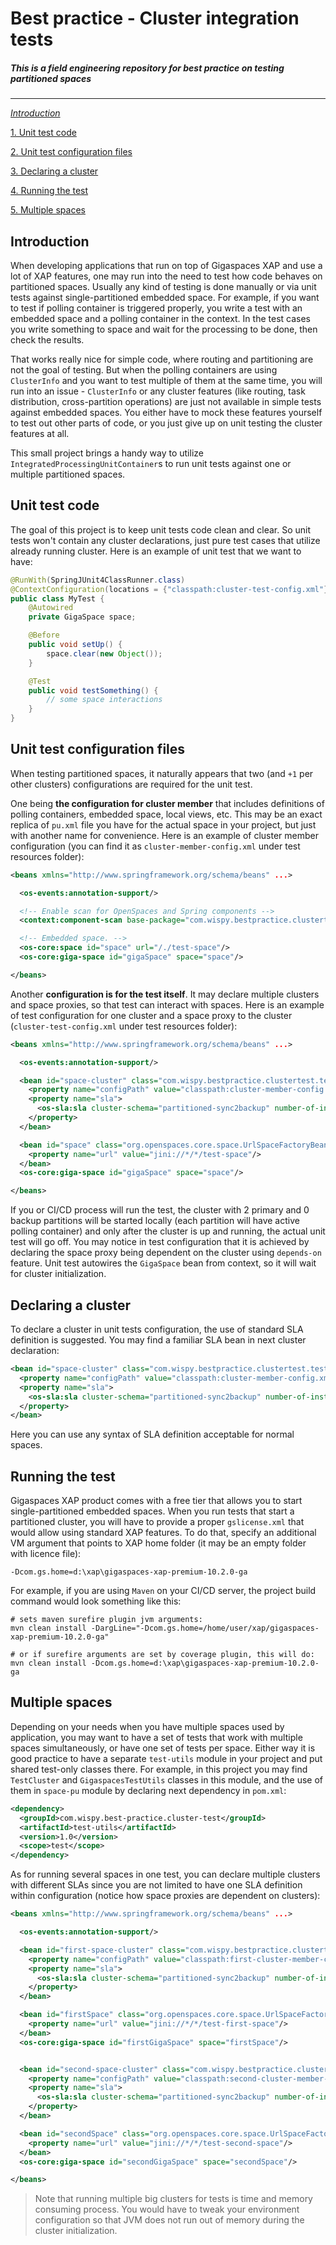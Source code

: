 # Best practice - Cluster integration tests
##### _This is a field engineering repository for best practice on testing partitioned spaces_
-----------------------------------------

[_Introduction_](#introduction)

[1. Unit test code](#unit-test-code)

[2. Unit test configuration files](#unit-test-configuration-files)

[3. Declaring a cluster](#declaring-a-cluster)

[4. Running the test](#running-the-test)

[5. Multiple spaces](#multiple-spaces)

## Introduction

When developing applications that run on top of Gigaspaces XAP and use a lot of XAP features, one may run into the need to test how code behaves on partitioned spaces. Usually any kind of testing is done manually or via unit tests against single-partitioned embedded space. For example, if you want to test if polling container is triggered properly, you write a test with an embedded space and a polling container in the context. In the test cases you write something to space and wait for the processing to be done, then check the results.

That works really nice for simple code, where routing and partitioning are not the goal of testing. But when the polling containers are using `ClusterInfo` and you want to test multiple of them at the same time, you will run into an issue - `ClusterInfo` or any cluster features (like routing, task distribution, cross-partition operations) are just not available in simple tests against embedded spaces. You either have to mock these features yourself to test out other parts of code, or you just give up on unit testing the cluster features at all.

This small project brings a handy way to utilize `IntegratedProcessingUnitContainer`s to run unit tests against one or multiple partitioned spaces.

## Unit test code

The goal of this project is to keep unit tests code clean and clear. So unit tests won't contain any cluster declarations, just pure test cases that utilize already running cluster. Here is an example of unit test that we want to have:

```java
@RunWith(SpringJUnit4ClassRunner.class)
@ContextConfiguration(locations = {"classpath:cluster-test-config.xml"})
public class MyTest {
    @Autowired
    private GigaSpace space;

    @Before
    public void setUp() {
        space.clear(new Object());
    }

    @Test
    public void testSomething() {
        // some space interactions
    }
}
```

## Unit test configuration files

When testing partitioned spaces, it naturally appears that two (and `+1` per other clusters) configurations are required for the unit test.

One being **the configuration for cluster member** that includes definitions of polling containers, embedded space, local views, etc. This may be an exact replica of `pu.xml` file you have for the actual space in your project, but just with another name for convenience. Here is an example of cluster member configuration (you can find it as `cluster-member-config.xml` under test resources folder):

```xml
<beans xmlns="http://www.springframework.org/schema/beans" ...>

  <os-events:annotation-support/>

  <!-- Enable scan for OpenSpaces and Spring components -->
  <context:component-scan base-package="com.wispy.bestpractice.clustertest"/>

  <!-- Embedded space. -->
  <os-core:space id="space" url="/./test-space"/>
  <os-core:giga-space id="gigaSpace" space="space"/>

</beans>
```

Another **configuration is for the test itself**. It may declare multiple clusters and space proxies, so that test can interact with spaces. Here is an example of test configuration for one cluster and a space proxy to the cluster (`cluster-test-config.xml` under test resources folder):

```xml
<beans xmlns="http://www.springframework.org/schema/beans" ...>

  <os-events:annotation-support/>

  <bean id="space-cluster" class="com.wispy.bestpractice.clustertest.test.TestCluster">
    <property name="configPath" value="classpath:cluster-member-config.xml"/>
    <property name="sla">
      <os-sla:sla cluster-schema="partitioned-sync2backup" number-of-instances="2" number-of-backups="0"/>
    </property>
  </bean>

  <bean id="space" class="org.openspaces.core.space.UrlSpaceFactoryBean" depends-on="space-cluster">
    <property name="url" value="jini://*/*/test-space"/>
  </bean>
  <os-core:giga-space id="gigaSpace" space="space"/>

</beans>
```

If you or CI/CD process will run the test, the cluster with 2 primary and 0 backup partitions will be started locally (each partition will have active polling container) and only after the cluster is up and running, the actual unit test will go off. You may notice in test configuration that it is achieved by declaring the space proxy being dependent on the cluster using `depends-on` feature. Unit test autowires the `GigaSpace` bean from context, so it will wait for cluster initialization.

## Declaring a cluster

To declare a cluster in unit tests configuration, the use of standard SLA definition is suggested. You may find a familiar SLA bean in next cluster declaration:

```xml
<bean id="space-cluster" class="com.wispy.bestpractice.clustertest.test.TestCluster">
  <property name="configPath" value="classpath:cluster-member-config.xml"/>
  <property name="sla">
    <os-sla:sla cluster-schema="partitioned-sync2backup" number-of-instances="2" number-of-backups="0"/>
  </property>
</bean>
```

Here you can use any syntax of SLA definition acceptable for normal spaces.

## Running the test

Gigaspaces XAP product comes with a free tier that allows you to start single-partitioned embedded spaces. When you run tests that start a partitioned cluster, you will have to provide a proper `gslicense.xml` that would allow using standard XAP features. To do that, specify an additional VM argument that points to XAP home folder (it may be an empty folder with licence file):

```
-Dcom.gs.home=d:\xap\gigaspaces-xap-premium-10.2.0-ga
```

For example, if you are using `Maven` on your CI/CD server, the project build command would look something like this:

```
# sets maven surefire plugin jvm arguments:
mvn clean install -DargLine="-Dcom.gs.home=/home/user/xap/gigaspaces-xap-premium-10.2.0-ga"

# or if surefire arguments are set by coverage plugin, this will do:
mvn clean install -Dcom.gs.home=d:\xap\gigaspaces-xap-premium-10.2.0-ga
```

## Multiple spaces

Depending on your needs when you have multiple spaces used by application, you may want to have a set of tests that work with multiple spaces simultaneously, or have one set of tests per space. Either way it is good practice to have a separate `test-utils` module in your project and put shared test-only classes there. For example, in this project you may find `TestCluster` and `GigaspacesTestUtils` classes in this module, and the use of them in `space-pu` module by declaring next dependency in `pom.xml`:

```xml
<dependency>
  <groupId>com.wispy.best-practice.cluster-test</groupId>
  <artifactId>test-utils</artifactId>
  <version>1.0</version>
  <scope>test</scope>
</dependency>
```

As for running several spaces in one test, you can declare multiple clusters with different SLAs since you are not limited to have one SLA definition within configuration (notice how space proxies are dependent on clusters):

```xml
<beans xmlns="http://www.springframework.org/schema/beans" ...>

  <os-events:annotation-support/>

  <bean id="first-space-cluster" class="com.wispy.bestpractice.clustertest.test.TestCluster">
    <property name="configPath" value="classpath:first-cluster-member-config.xml"/>
    <property name="sla">
      <os-sla:sla cluster-schema="partitioned-sync2backup" number-of-instances="2" number-of-backups="0"/>
    </property>
  </bean>

  <bean id="firstSpace" class="org.openspaces.core.space.UrlSpaceFactoryBean" depends-on="first-space-cluster">
    <property name="url" value="jini://*/*/test-first-space"/>
  </bean>
  <os-core:giga-space id="firstGigaSpace" space="firstSpace"/>


  <bean id="second-space-cluster" class="com.wispy.bestpractice.clustertest.test.TestCluster">
    <property name="configPath" value="classpath:second-cluster-member-config.xml"/>
    <property name="sla">
      <os-sla:sla cluster-schema="partitioned-sync2backup" number-of-instances="4" number-of-backups="1"/>
    </property>
  </bean>

  <bean id="secondSpace" class="org.openspaces.core.space.UrlSpaceFactoryBean" depends-on="second-space-cluster">
    <property name="url" value="jini://*/*/test-second-space"/>
  </bean>
  <os-core:giga-space id="secondGigaSpace" space="secondSpace"/>

</beans>
```

> Note that running multiple big clusters for tests is time and memory consuming process. You would have to tweak your environment configuration so that JVM does not run out of memory during the cluster initialization.

